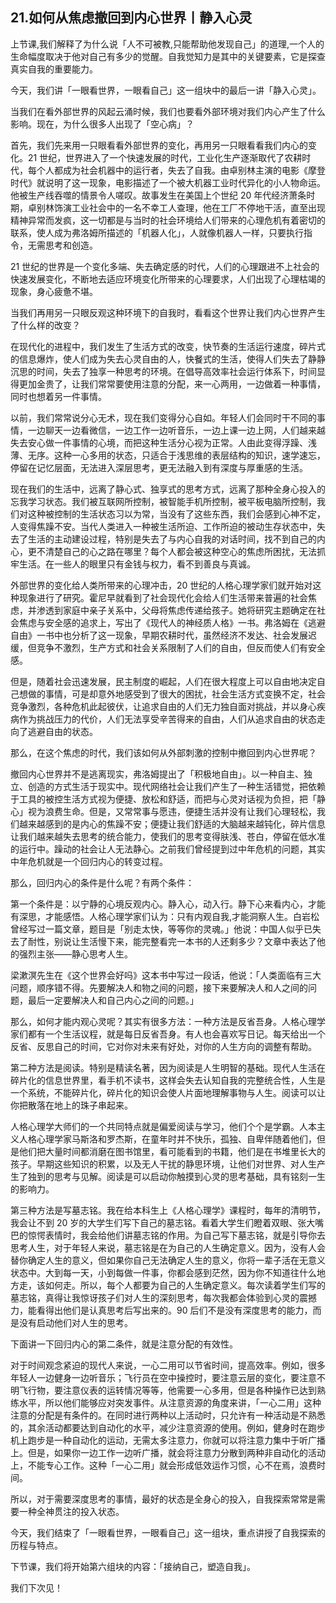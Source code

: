 ## 21.如何从焦虑撤回到内心世界丨静入心灵
上节课,我们解释了为什么说「人不可被教,只能帮助他发现自己」的道理,一个人的生命幅度取决于他对自己有多少的觉醒。自我觉知力是其中的关键要素，它是探查真实自我的重要能力。


今天，我们讲「一眼看世界，一眼看自己」这一组块中的最后一讲「静入心灵」。


当我们在看外部世界的风起云涌时候，我们也要看外部环境对我们内心产生了什么影响。现在，为什么很多人出现了「空心病」？


首先，我们先来用一只眼看看外部世界的变化，再用另一只眼看看我们内心的变化。21 世纪，世界进入了一个快速发展的时代，工业化生产逐渐取代了农耕时代，每个人都成为社会机器中的运行者，失去了自我。由卓别林主演的电影《摩登时代》就说明了这一现象，电影描述了一个被大机器工业时代异化的小人物命运。他被生产线吞噬的情景令人嗟叹。故事发生在美国上个世纪 20 年代经济萧条时期，卓别林饰演工业社会中的一名不幸工人查理，他在工厂不停地干活，直至出现精神异常而发疯，这一切都是与当时的社会环境给人们带来的心理危机有着密切的联系，使人成为弗洛姆所描述的「机器人化」，人就像机器人一样，只要执行指令，无需思考和创造。


21 世纪的世界是一个变化多端、失去确定感的时代，人们的心理跟进不上社会的快速发展变化，不断地去适应环境变化所带来的心理要求，人们出现了心理枯竭的现象，身心疲惫不堪。


当我们再用另一只眼反观这种环境下的自我时，看看这个世界让我们内心世界产生了什么样的改变？


在现代化的进程中，我们发生了生活方式的改变，快节奏的生活运行速度，碎片式的信息爆炸，使人们成为失去心灵自由的人，快餐式的生活，使得人们失去了静静沉思的时间，失去了独享一种思考的环境。在倡导高效率社会运行体系下，时间显得更加金贵了，让我们常常要使用注意的分配，来一心两用，一边做着一种事情，同时也想着另一件事情。


以前，我们常常说分心无术，现在我们变得分心自如。年轻人们会同时干不同的事情，一边聊天一边看微信，一边工作一边听音乐，一边上课一边上网，人们越来越失去安心做一件事情的心境，而把这种生活分心视为正常。人由此变得浮躁、浅薄、无序。这种一心多用的状态，只适合于浅思维的表层结构的知识，速学速忘，停留在记忆层面，无法进入深层思考，更无法融入到有深度与厚重感的生活。


现在我们的生活中，远离了静心式、独享式的思考方式，远离了那种全身心投入的忘我学习状态。我们被互联网所控制，被智能手机所控制，被平板电脑所控制，我们对这种被控制的生活状态习以为常，当没有了这些东西，我们会感到心神不定，人变得焦躁不安。当代人类进入一种被生活所迫、工作所迫的被动生存状态中，失去了生活的主动建设过程，特别是失去了与内心自我的对话时间，找不到自己的内心，更不清楚自己的心之路在哪里？每个人都会被这种空心的焦虑所困扰，无法抓牢生活。在一些人的眼里只有金钱与权力，看不到善良与真诚。


外部世界的变化给人类所带来的心理冲击，20 世纪的人格心理学家们就开始对这种现象进行了研究。霍尼早就看到了社会现代化会给人们生活带来普遍的社会焦虑，并渗透到家庭中亲子关系中，父母将焦虑传递给孩子。她将研究主题确定在社会焦虑与安全感的追求上，写出了《现代人的神经质人格》一书。弗洛姆在《逃避自由》一书中也分析了这一现象，早期农耕时代，虽然经济不发达、社会发展迟缓，但竞争不激烈，生产方式和社会关系限制了人们的自由，但反而使人们有安全感。


但是，随着社会迅速发展，民主制度的崛起，人们在很大程度上可以自由地决定自己想做的事情，可是却意外地感受到了很大的困扰，社会生活方式变换不定，社会竞争激烈，各种危机此起彼伏，让追求自由的人们无力独自面对挑战，并以身心疾病作为挑战压力的代价，人们无法享受辛苦得来的自由，人们从追求自由的状态走向了逃避自由的状态。


那么，在这个焦虑的时代，我们该如何从外部刺激的控制中撤回到内心世界呢？


撤回内心世界并不是逃离现实，弗洛姆提出了「积极地自由」。以一种自主、独立、创造的方式生活于现实中。现代网络社会让我们产生了一种生活错觉，把依赖于工具的被控生活方式视为便捷、放松和舒适，而把与心灵对话视为负担，把「静心」视为浪费生命。但是，又常常事与愿违，便捷生活并没有让我们心理轻松，我们越来越感到的是内心的焦躁不安；便捷让我们舒适的大脑越来越钝化，碎片信息让我们越来越失去思考的统合能力，使我们的思考变得肤浅、苍白，停留在低水准的运行中。躁动的社会让人无法静心。之前我们曾经提到过中年危机的问题，其实中年危机就是一个回归内心的转变过程。


那么，回归内心的条件是什么呢？有两个条件：


第一个条件是：以宁静的心境反观内心。静入心，动入行。静下心来看内心，才能有深思，才能感悟。人格心理学家们认为：只有内观自我,才能洞察人生。白岩松曾经写过一篇文章，题目是「别走太快，等等你的灵魂。」他说：中国人似乎已失去了耐性，别说让生活慢下来，能完整看完一本书的人还剩多少？文章中表达了他的强烈主张——静心思考人生。


梁漱溟先生在《这个世界会好吗》这本书中写过一段话，他说：「人类面临有三大问题，顺序错不得。先要解决人和物之间的问题，接下来要解决人和人之间的问题，最后一定要解决人和自己内心之间的问题。」


那么，如何才能内观心灵呢？其实有很多方法：一种方法是反省吾身。人格心理学家们都有一个生活议程，就是每日反省吾身。有人也会喜欢写日记。每天给出一个反省、反思自己的时间，它对你对未来有好处，对你的人生方向的调整有帮助。


第二种方法是阅读。特别是精读名著，因为阅读是人生明智的基础。现代人生活在碎片化的信息世界里，看手机不读书，这样会失去认知自我的完整统合性，人生是一个系统，不能碎片化，碎片化的知识会使人片面地理解事物与人生。阅读可以让你把散落在地上的珠子串起来。


人格心理学大师们的一个共同特点就是偏爱阅读与学习，他们个个是学霸。人本主义人格心理学家马斯洛和罗杰斯，在童年时并不快乐，孤独、自卑伴随着他们，但是他们把大量时间都消磨在图书馆里，看可能看到的书籍，他们是在书堆里长大的孩子。早期这些知识的积累，以及无人干扰的静思环境，让他们对世界、对人生产生了独到的思考与见解。阅读是可以启动你触摸到心灵的思考基础，具有铭刻一生的影响力。


第三种方法是写墓志铭。我在给本科生上《人格心理学》课程时，每年的清明节，我会让不到 20 岁的大学生们写下自己的墓志铭。看着大学生们瞪着双眼、张大嘴巴的惊愕表情时，我会给他们讲墓志铭的作用。为自己写下墓志铭，就是引导你去思考人生，对于年轻人来说，墓志铭是在为自己的人生确定意义。因为，没有人会替你确定人生的意义，但如果你自己无法确定人生的意义，你将一辈子活在无意义状态中。大到每一天，小到每做一件事，你都会感到茫然，因为你不知道往什么地方走，该如何走。所以，每个人都要为自己的人生确定意义。每次读着学生们写的墓志铭，真得让我惊讶孩子们对人生的深刻思考，每次我都会体验到心灵的震撼力，能看得出他们是认真思考后写出来的。90 后们不是没有深度思考的能力，而是没有启动他们对人生的思考。


下面讲一下回归内心的第二条件，就是注意分配的有效性。


对于时间观念紧迫的现代人来说，一心二用可以节省时间，提高效率。例如，很多年轻人一边健身一边听音乐；飞行员在空中操控时，要注意云层的变化，要注意不明飞行物，要注意仪表的运转情况等等，他需要一心多用，但是各种操作已达到熟练水平，所以他们能够应对突发事件。从注意资源的角度来讲，「一心二用」这种注意的分配是有条件的。在同时进行两种以上活动时，只允许有一种活动是不熟悉的，其余活动都要达到自动化的水平，减少注意资源的使用。例如，健身时在跑步机上跑步是一种自动化的运动，无需太多注意力，你就可以将注意力集中于听广播上。但是，如果你一边工作一边听广播，就会将注意力分散到两种非自动化的活动上，不能专心工作。这种「一心二用」就会形成低效运作习惯，心不在焉，浪费时间。


所以，对于需要深度思考的事情，最好的状态是全身心的投入，自我探索常常是需要一种全神贯注的投入状态。


今天，我们结束了「一眼看世界，一眼看自己」这一组块，重点讲授了自我探索的历程与特点。


下节课，我们将开始第六组块的内容：「接纳自己，塑造自我」。


我们下次见！

